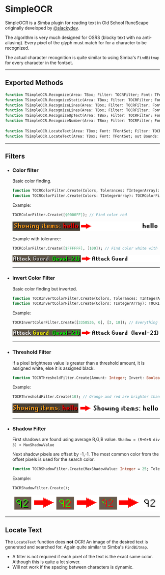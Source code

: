 # SimpleOCR

SimpleOCR is a Simba plugin for reading text in Old School RuneScape originally developed by [@slackydev](https://github.com/slackydev/SimpleOCR).

The algorithm is very much designed for OSRS (blocky text with no anti-aliasing). Every pixel of the glyph must match for for a character to be recognized. 

The actual character recognition is quite similar to using Simba's `FindBitmap` for every character in the fontset.

----

## Exported Methods

```pascal
function TSimpleOCR.Recognize(Area: TBox; Filter: TOCRFilter; Font: TFontSet): String;
function TSimpleOCR.RecognizeStatic(Area: TBox; Filter: TOCRFilter; Font: TFontSet; MaxWalk: Integer = 20): String;
function TSimpleOCR.RecognizeLines(Area: TBox; Filter: TOCRFilter; Font: TFontSet; out TextBounds: TBoxArray): TStringArray; overload;
function TSimpleOCR.RecognizeLines(Area: TBox; Filter: TOCRFilter; Font: TFontSet): TStringArray; overload;
function TSimpleOCR.RecognizeUpText(Area: TBox; Filter: TOCRFilter; Font: TFontSet; MaxWalk: Integer = 20): String;
function TSimpleOCR.RecognizeNumber(Area: TBox; Filter: TOCRFilter; Font: TFontSet): Int64;

function TSimpleOCR.LocateText(Area: TBox; Font: TFontSet; Filter: TOCRFilter; out Bounds: TBox): Single; overload;
function TSimpleOCR.LocateText(Area: TBox; Font: TFontSet; out Bounds: TBox): Single; overload;
```

----

## Filters

- ### Color filter

  Basic color finding. 
  ```pascal
  function TOCRColorFilter.Create(Colors, Tolerances: TIntegerArray): TOCRColorFilter; static;
  function TOCRColorFilter.Create(Colors: TIntegerArray): TOCRColorFilter; static; overload;
  ```
  Example:
  ```pascal
  TOCRColorFilter.Create([$0000FF]); // Find color red
  ```
  ![Example](images/filter_color_200.png)
  
  Example with tolerance:
  ```pascal
  TOCRColorFilter.Create([$FFFFFF], [100]); // Find color white with 100 tolerance
  ```
  ![Example](images/filter_colortolerance_200.png)

  ---

- ### Invert Color Filter

  Basic color finding but inverted.
  ```pascal
  function TOCRInvertColorFilter.Create(Colors, Tolerances: TIntegerArray): TOCRInvertColorFilter; static; overload;
  function TOCRInvertColorFilter.Create(Colors: TIntegerArray): TOCRInvertColorFilter; static; overload;
  ```
  Example:
  ```pascal
  TOCRInvertColorFilter.Create([3358536, 0], [3, 10]); // Everything but brown and black (text shadow)
  ```
  ![Example](images/filter_invertcolor_200.png)

  ---

- ### Threshold Filter

  If a pixel brightness value is greater than a threshold amount, it is assigned white, else it is assigned black.
  ```pascal
  function TOCRThresholdFilter.Create(Amount: Integer; Invert: Boolean = False): TOCRThresholdFilter; static;
  ```
  Example:
  ```pascal
  TOCRThresholdFilter.Create(10); // Orange and red are brighter than the brown background
  ```
  ![Example](images/filter_threshold_200.png)

  ---

- ### Shadow Filter

  First shadows are found using average R,G,B value. `Shadow = (R+G+B div 3) < MaxShadowValue`

  Next shadow pixels are offset by -1,-1. The most common color from the offset pixels is used for the search color.
  ```pascal
  function TOCRShadowFilter.Create(MaxShadowValue: Integer = 25; Tolerance: Integer = 5): TOCRShadowFilter; static; 
  ```
  Example:
  ```pascal
  TOCRShadowFilter.Create();
  ```
  ![Example](images/filter_shadow_400.png)
  
----

## Locate Text

The `LocateText` function does **not** OCR! An image of the desired text is generated and searched for. Again quite similar to Simba's `FindBitmap`.
- A filter is not required if each pixel of the text is the exact same color. Although this is quite a lot slower.
- Will not work if the spacing between characters is dynamic.

